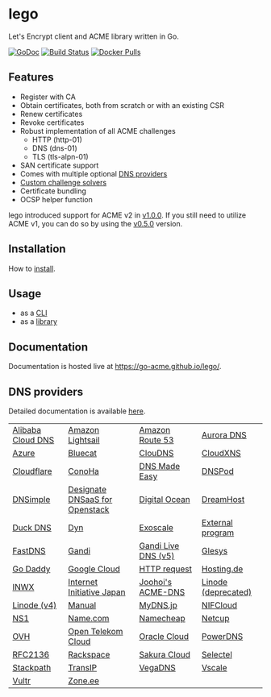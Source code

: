 # lego

Let's Encrypt client and ACME library written in Go.

[![GoDoc](https://godoc.org/github.com/go-acme/lego?status.svg)](https://godoc.org/github.com/go-acme/lego/acme)
[![Build Status](https://travis-ci.com/go-acme/lego.svg?branch=master)](https://travis-ci.com/go-acme/lego)
[![Docker Pulls](https://img.shields.io/docker/pulls/goacme/lego.svg)](https://hub.docker.com/r/goacme/lego/)

## Features

- Register with CA
- Obtain certificates, both from scratch or with an existing CSR
- Renew certificates
- Revoke certificates
- Robust implementation of all ACME challenges
  - HTTP (http-01)
  - DNS (dns-01)
  - TLS (tls-alpn-01)
- SAN certificate support
- Comes with multiple optional [DNS providers](https://go-acme.github.io/lego/dns)
- [Custom challenge solvers](https://go-acme.github.io/lego/usage/library/writing-a-challenge-solver/)
- Certificate bundling
- OCSP helper function

lego introduced support for ACME v2 in [v1.0.0](https://github.com/go-acme/lego/releases/tag/v1.0.0). If you still need to utilize ACME v1, you can do so by using the [v0.5.0](https://github.com/go-acme/lego/releases/tag/v0.5.0) version.

## Installation

How to [install](https://go-acme.github.io/lego/installation/).

## Usage

- as a [CLI](https://go-acme.github.io/lego/usage/cli)
- as a [library](https://go-acme.github.io/lego/usage/lib)

## Documentation

Documentation is hosted live at https://go-acme.github.io/lego/.

## DNS providers

Detailed documentation is available [here](https://go-acme.github.io/lego/dns).

|                                                                |                                                                                |                                                                   |                                                                  |
|----------------------------------------------------------------|--------------------------------------------------------------------------------|-------------------------------------------------------------------|------------------------------------------------------------------|
| [Alibaba Cloud DNS](https://go-acme.github.io/lego/dns/alidns/) | [Amazon Lightsail](https://go-acme.github.io/lego/dns/lightsail/)               | [Amazon Route 53](https://go-acme.github.io/lego/dns/route53/)     | [Aurora DNS](https://go-acme.github.io/lego/dns/auroradns/)       |
| [Azure](https://go-acme.github.io/lego/dns/azure/)              | [Bluecat](https://go-acme.github.io/lego/dns/bluecat/)                          | [ClouDNS](https://go-acme.github.io/lego/dns/cloudns/)             | [CloudXNS](https://go-acme.github.io/lego/dns/cloudxns/)          |
| [Cloudflare](https://go-acme.github.io/lego/dns/cloudflare/)    | [ConoHa](https://go-acme.github.io/lego/dns/conoha/)                            | [DNS Made Easy](https://go-acme.github.io/lego/dns/dnsmadeeasy/)   | [DNSPod](https://go-acme.github.io/lego/dns/dnspod/)              |
| [DNSimple](https://go-acme.github.io/lego/dns/dnsimple/)        | [Designate DNSaaS for Openstack](https://go-acme.github.io/lego/dns/designate/) | [Digital Ocean](https://go-acme.github.io/lego/dns/digitalocean/)  | [DreamHost](https://go-acme.github.io/lego/dns/dreamhost/)        |
| [Duck DNS](https://go-acme.github.io/lego/dns/duckdns/)         | [Dyn](https://go-acme.github.io/lego/dns/dyn/)                                  | [Exoscale](https://go-acme.github.io/lego/dns/exoscale/)           | [External program](https://go-acme.github.io/lego/dns/exec/)      |
| [FastDNS](https://go-acme.github.io/lego/dns/fastdns/)          | [Gandi](https://go-acme.github.io/lego/dns/gandi/)                              | [Gandi Live DNS (v5)](https://go-acme.github.io/lego/dns/gandiv5/) | [Glesys](https://go-acme.github.io/lego/dns/glesys/)              |
| [Go Daddy](https://go-acme.github.io/lego/dns/godaddy/)         | [Google Cloud](https://go-acme.github.io/lego/dns/gcloud/)                      | [HTTP request](https://go-acme.github.io/lego/dns/httpreq/)        | [Hosting.de](https://go-acme.github.io/lego/dns/hostingde/)       |
| [INWX](https://go-acme.github.io/lego/dns/inwx/)                | [Internet Initiative Japan](https://go-acme.github.io/lego/dns/iij/)            | [Joohoi's ACME-DNS](https://go-acme.github.io/lego/dns/acme-dns)   | [Linode (deprecated)](https://go-acme.github.io/lego/dns/linode/) |
| [Linode (v4)](https://go-acme.github.io/lego/dns/linodev4/)     | [Manual](https://go-acme.github.io/lego/dns/manual/)                            | [MyDNS.jp](https://go-acme.github.io/lego/dns/mydnsjp/)            | [NIFCloud](https://go-acme.github.io/lego/dns/nifcloud/)          |
| [NS1](https://go-acme.github.io/lego/dns/ns1/)                  | [Name.com](https://go-acme.github.io/lego/dns/namedotcom/)                      | [Namecheap](https://go-acme.github.io/lego/dns/namecheap/)         | [Netcup](https://go-acme.github.io/lego/dns/netcup/)              |
| [OVH](https://go-acme.github.io/lego/dns/ovh/)                  | [Open Telekom Cloud](https://go-acme.github.io/lego/dns/otc/)                   | [Oracle Cloud](https://go-acme.github.io/lego/dns/oraclecloud/)    | [PowerDNS](https://go-acme.github.io/lego/dns/pdns/)              |
| [RFC2136](https://go-acme.github.io/lego/dns/rfc2136/)          | [Rackspace](https://go-acme.github.io/lego/dns/rackspace/)                      | [Sakura Cloud](https://go-acme.github.io/lego/dns/sakuracloud/)    | [Selectel](https://go-acme.github.io/lego/dns/selectel/)          |
| [Stackpath](https://go-acme.github.io/lego/dns/stackpath/)      | [TransIP](https://go-acme.github.io/lego/dns/transip/)                          | [VegaDNS](https://go-acme.github.io/lego/dns/vegadns/)             | [Vscale](https://go-acme.github.io/lego/dns/vscale/)              |
| [Vultr](https://go-acme.github.io/lego/dns/vultr/)              | [Zone.ee](https://go-acme.github.io/lego/dns/zoneee/)                           |                                                                   |                                                                  |
